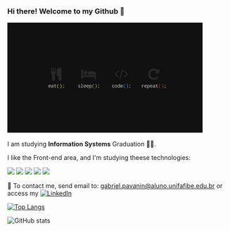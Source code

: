 ### Hi there! Welcome to my Github 👋

<img src="https://github.com/Pavanin92/Pavanin92/blob/main/coding.jpg" height="250"/>

I am studying **Information Systems** Graduation 👨‍💻.

I like the Front-end area, and I'm studying theese technologies:

<img src="https://www.freeiconspng.com/uploads/github-logo-icon-30.png" height="40"/> <img src="https://cdn.iconscout.com/icon/free/png-256/markdown-2-458334.png" height="40"/> <img src="https://www.w3.org/html/logo/downloads/HTML5_Logo_128.png" height="40"/> <img src="https://cdn.iconscout.com/icon/free/png-256/css3-10-1175238.png" height="40"/> <img src="https://cdn.iconscout.com/icon/free/png-256/javascript-2752148-2284965.png" height="40"/>

📧 To contact me, send email to: gabriel.pavanin@aluno.unifafibe.edu.br or access my  <a href="https://www.linkedin.com/in/gabriel-pavanin-de-souza-976357113"><img alt="LinkedIn" src="https://img.shields.io/badge/LinkedIn-0077B5?style=for-the-badge&logo=linkedin&logoColor=white"/></a>

[![Top Langs](https://github-readme-stats.vercel.app/api/top-langs/?username=Pavanin92)](https://github.com/anuraghazra/github-readme-stats)

![GitHub stats](https://github-readme-stats.vercel.app/api?username=Pavanin92&show_icons=true&theme=dracula)  

